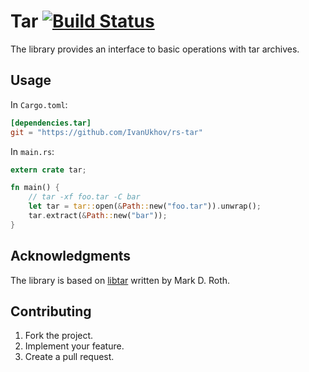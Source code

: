 # Tar [![Build Status][travis-svg]][travis-url]

The library provides an interface to basic operations with tar archives.

## Usage

In `Cargo.toml`:

```toml
[dependencies.tar]
git = "https://github.com/IvanUkhov/rs-tar"
```

In `main.rs`:

```rust
extern crate tar;

fn main() {
    // tar -xf foo.tar -C bar
    let tar = tar::open(&Path::new("foo.tar")).unwrap();
    tar.extract(&Path::new("bar"));
}
```

## Acknowledgments

The library is based on [libtar][1] written by Mark D. Roth.

## Contributing

1. Fork the project.
2. Implement your feature.
3. Create a pull request.

[1]: http://www.feep.net/libtar/

[travis-svg]: https://travis-ci.org/IvanUkhov/rs-tar.svg?branch=master
[travis-url]: https://travis-ci.org/IvanUkhov/rs-tar
